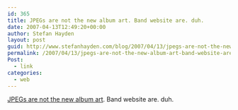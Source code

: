 ```yaml
---
id: 365
title: JPEGs are not the new album art. Band website are. duh.
date: 2007-04-13T12:49:20+00:00
author: Stefan Hayden
layout: post
guid: http://www.stefanhayden.com/blog/2007/04/13/jpegs-are-not-the-new-album-art-band-website-are-duh/
permalink: /2007/04/13/jpegs-are-not-the-new-album-art-band-website-are-duh/
Post:
  - link
categories:
  - web
---
```

<p><a href="http://www.designobserver.com/archives/024171.html">JPEGs are not the new album art</a>. Band website are. duh.
</p>
